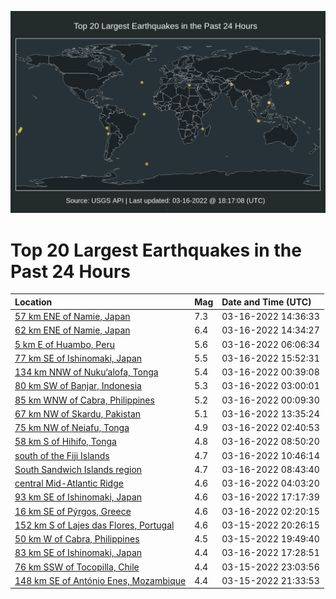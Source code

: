 ![Map](./map.png)

# Top 20 Largest Earthquakes in the Past 24 Hours

| Location | Mag | Date and Time (UTC) |
|:---|:---|:---|
| [57 km ENE of Namie, Japan](https://earthquake.usgs.gov/earthquakes/eventpage/us6000h519) | 7.3 | 03-16-2022 14:36:33 |
| [62 km ENE of Namie, Japan](https://earthquake.usgs.gov/earthquakes/eventpage/us6000h518) | 6.4 | 03-16-2022 14:34:27 |
| [5 km E of Huambo, Peru](https://earthquake.usgs.gov/earthquakes/eventpage/us6000h4z7) | 5.6 | 03-16-2022 06:06:34 |
| [77 km SE of Ishinomaki, Japan](https://earthquake.usgs.gov/earthquakes/eventpage/us6000h53e) | 5.5 | 03-16-2022 15:52:31 |
| [134 km NNW of Nuku‘alofa, Tonga](https://earthquake.usgs.gov/earthquakes/eventpage/us6000h4ww) | 5.4 | 03-16-2022 00:39:08 |
| [80 km SW of Banjar, Indonesia](https://earthquake.usgs.gov/earthquakes/eventpage/us6000h4xf) | 5.3 | 03-16-2022 03:00:01 |
| [85 km WNW of Cabra, Philippines](https://earthquake.usgs.gov/earthquakes/eventpage/us6000h4wn) | 5.2 | 03-16-2022 00:09:30 |
| [67 km NW of Skardu, Pakistan](https://earthquake.usgs.gov/earthquakes/eventpage/us6000h50x) | 5.1 | 03-16-2022 13:35:24 |
| [75 km NW of Neiafu, Tonga](https://earthquake.usgs.gov/earthquakes/eventpage/us6000h4xc) | 4.9 | 03-16-2022 02:40:53 |
| [58 km S of Hihifo, Tonga](https://earthquake.usgs.gov/earthquakes/eventpage/us6000h4zq) | 4.8 | 03-16-2022 08:50:20 |
| [south of the Fiji Islands](https://earthquake.usgs.gov/earthquakes/eventpage/us6000h50g) | 4.7 | 03-16-2022 10:46:14 |
| [South Sandwich Islands region](https://earthquake.usgs.gov/earthquakes/eventpage/us6000h4zp) | 4.7 | 03-16-2022 08:43:40 |
| [central Mid-Atlantic Ridge](https://earthquake.usgs.gov/earthquakes/eventpage/us6000h4yr) | 4.6 | 03-16-2022 04:03:20 |
| [93 km SE of Ishinomaki, Japan](https://earthquake.usgs.gov/earthquakes/eventpage/usd000h1ve) | 4.6 | 03-16-2022 17:17:39 |
| [16 km SE of Pýrgos, Greece](https://earthquake.usgs.gov/earthquakes/eventpage/us6000h4x9) | 4.6 | 03-16-2022 02:20:15 |
| [152 km S of Lajes das Flores, Portugal](https://earthquake.usgs.gov/earthquakes/eventpage/us6000h4w7) | 4.6 | 03-15-2022 20:26:15 |
| [50 km W of Cabra, Philippines](https://earthquake.usgs.gov/earthquakes/eventpage/us6000h4tw) | 4.5 | 03-15-2022 19:49:40 |
| [83 km SE of Ishinomaki, Japan](https://earthquake.usgs.gov/earthquakes/eventpage/usd000h1vm) | 4.4 | 03-16-2022 17:28:51 |
| [76 km SSW of Tocopilla, Chile](https://earthquake.usgs.gov/earthquakes/eventpage/us6000h4wc) | 4.4 | 03-15-2022 23:03:56 |
| [148 km SE of António Enes, Mozambique](https://earthquake.usgs.gov/earthquakes/eventpage/us6000h4ut) | 4.4 | 03-15-2022 21:33:53 |
